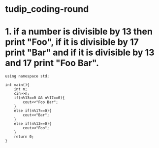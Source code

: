 # tudip_coding-round
# 1. if a number is divisible by 13 then print "Foo", if it is divisible by 17 print "Bar" and if it is divisible by 13 and 17 print "Foo Bar".

``` #include<bits/stdc++.h>
using namespace std;

int main(){
    int n;
    cin>>n;
    if(n%13==0 && n%17==0){
        cout<<"Foo Bar";
    }
    else if(n%17==0){
        cout<<"Bar";
    }
    else if(n%13==0){
        cout<<"Foo";
    }
    return 0;
}
```
